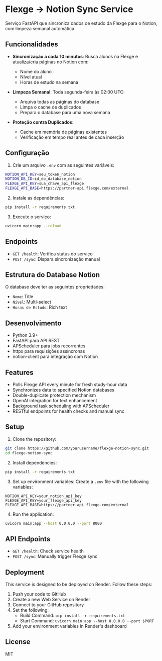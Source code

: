 # Flexge → Notion Sync Service

Serviço FastAPI que sincroniza dados de estudo da Flexge para o Notion, com limpeza semanal automática.

## Funcionalidades

* **Sincronização a cada 10 minutos**: Busca alunos na Flexge e atualiza/cria páginas no Notion com:
  * Nome do aluno
  * Nível atual
  * Horas de estudo na semana

* **Limpeza Semanal**: Toda segunda-feira às 02:00 UTC:
  * Arquiva todas as páginas do database
  * Limpa o cache de duplicados
  * Prepara o database para uma nova semana

* **Proteção contra Duplicados**: 
  * Cache em memória de páginas existentes
  * Verificação em tempo real antes de cada inserção

## Configuração

1. Crie um arquivo `.env` com as seguintes variáveis:

```bash
NOTION_API_KEY=seu_token_notion
NOTION_DB_ID=id_do_database_notion
FLEXGE_API_KEY=sua_chave_api_flexge
FLEXGE_API_BASE=https://partner-api.flexge.com/external
```

2. Instale as dependências:

```bash
pip install -r requirements.txt
```

3. Execute o serviço:

```bash
uvicorn main:app --reload
```

## Endpoints

* `GET /health`: Verifica status do serviço
* `POST /sync`: Dispara sincronização manual

## Estrutura do Database Notion

O database deve ter as seguintes propriedades:

* `Nome`: Title
* `Nível`: Multi-select
* `Horas de Estudo`: Rich text

## Desenvolvimento

* Python 3.9+
* FastAPI para API REST
* APScheduler para jobs recorrentes
* httpx para requisições assíncronas
* notion-client para integração com Notion

## Features

- Polls Flexge API every minute for fresh study-hour data
- Synchronizes data to specified Notion databases
- Double-duplicate protection mechanism
- OpenAI integration for text enhancement
- Background task scheduling with APScheduler
- RESTful endpoints for health checks and manual sync

## Setup

1. Clone the repository:
```bash
git clone https://github.com/yourusername/flexge-notion-sync.git
cd flexge-notion-sync
```

2. Install dependencies:
```bash
pip install -r requirements.txt
```

3. Set up environment variables:
Create a `.env` file with the following variables:
```
NOTION_API_KEY=your_notion_api_key
FLEXGE_API_KEY=your_flexge_api_key
FLEXGE_API_BASE=https://partner-api.flexge.com/external
```

4. Run the application:
```bash
uvicorn main:app --host 0.0.0.0 --port 8000
```

## API Endpoints

- `GET /health`: Check service health
- `POST /sync`: Manually trigger Flexge sync

## Deployment

This service is designed to be deployed on Render. Follow these steps:

1. Push your code to GitHub
2. Create a new Web Service on Render
3. Connect to your GitHub repository
4. Set the following:
   - Build Command: `pip install -r requirements.txt`
   - Start Command: `uvicorn main:app --host 0.0.0.0 --port $PORT`
5. Add your environment variables in Render's dashboard

## License

MIT 